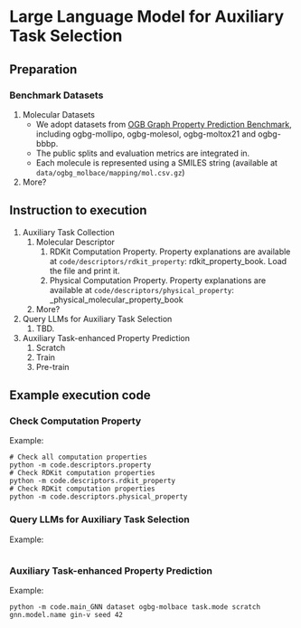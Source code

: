 # Large Language Model for Auxiliary Task Selection

## Preparation

### Benchmark Datasets

1. Molecular Datasets
   - We adopt datasets from [OGB Graph Property Prediction Benchmark](https://ogb.stanford.edu/docs/graphprop/), including ogbg-mollipo, ogbg-molesol, ogbg-moltox21 and ogbg-bbbp.
   - The public splits and evaluation metrics are integrated in. 
   - Each molecule is represented using a SMILES string (available at `data/ogbg_molbace/mapping/mol.csv.gz`)
2. More?


## Instruction to execution

1. Auxiliary Task Collection
   1. Molecular Descriptor
      1. RDKit Computation Property. 
         Property explanations are available at `code/descriptors/rdkit_property`: rdkit_property_book. 
         Load the file and print it. 
      2. Physical Computation Property. 
         Property explanations are available at `code/descriptors/physical_property`: _physical_molecular_property_book
   2. More?
2. Query LLMs for Auxiliary Task Selection
   1. TBD. 
3. Auxiliary Task-enhanced Property Prediction
   1. Scratch
   2. Train
   3. Pre-train


## Example execution code

### Check Computation Property
Example: 
```
# Check all computation properties
python -m code.descriptors.property
# Check RDKit computation properties
python -m code.descriptors.rdkit_property
# Check RDKit computation properties
python -m code.descriptors.physical_property
```

### Query LLMs for Auxiliary Task Selection
Example: 
```
```

### Auxiliary Task-enhanced Property Prediction
Example: 
```
python -m code.main_GNN dataset ogbg-molbace task.mode scratch gnn.model.name gin-v seed 42
```